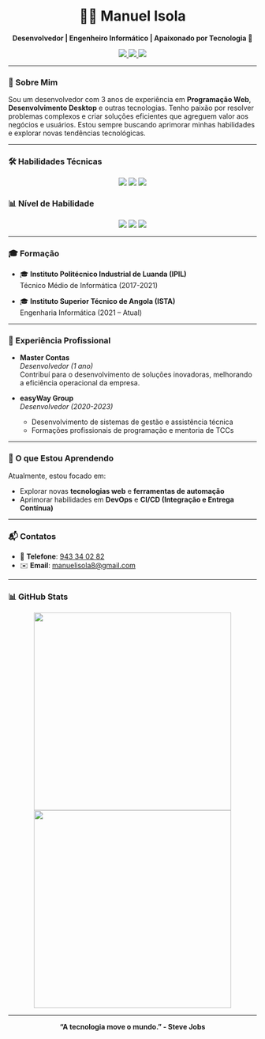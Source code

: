 <h1 align="center">👨‍💻 Manuel Isola</h1>
<p align="center">
  <b>Desenvolvedor | Engenheiro Informático | Apaixonado por Tecnologia 🚀</b>
</p>

<p align="center">
  <a href="https://www.linkedin.com/in/manuel-isola-2979792b4/" target="_blank">
    <img src="https://img.shields.io/badge/LinkedIn-0077B5?style=flat&logo=linkedin&logoColor=white" />
  </a>
  <a href="https://www.instagram.com/manuelisolaabcdevs/" target="_blank">
    <img src="https://img.shields.io/badge/Instagram-E4405F?style=flat&logo=instagram&logoColor=white" />
  </a>
  <a href="https://www.facebook.com/manuel.albanodapleb/" target="_blank">
    <img src="https://img.shields.io/badge/Facebook-1877F2?style=flat&logo=facebook&logoColor=white" />
  </a>
</p>

---

### 👋 Sobre Mim
Sou um desenvolvedor com 3 anos de experiência em **Programação Web**, **Desenvolvimento Desktop** e outras tecnologias. Tenho paixão por resolver problemas complexos e criar soluções eficientes que agreguem valor aos negócios e usuários. Estou sempre buscando aprimorar minhas habilidades e explorar novas tendências tecnológicas.

---

### 🛠️ Habilidades Técnicas
<p align="center">
  <img src="https://img.shields.io/badge/Programação%20Web-HTML%2C%20CSS%2C%20JavaScript%2C%20PHP%2C%20Bootstrap-brightgreen?style=flat" />
  <img src="https://img.shields.io/badge/Desenvolvimento%20Desktop-C%23%2C%20C%2B%2B%2C%20SQL%20Server-blue" />
  <img src="https://img.shields.io/badge/Gerenciamento%20de%20Projetos-Planejamento%2C%20Execução%2C%20Mentoria-orange" />
</p>

### 📊 Nível de Habilidade
<p align="center">
  <img src="https://img.shields.io/badge/Web%20Front--End-85%25-brightgreen" />
  <img src="https://img.shields.io/badge/Web%20Back--End-90%25-brightgreen" />
  <img src="https://img.shields.io/badge/Desenvolvimento%20Desktop-70%25-yellow" />
</p>

---

### 🎓 Formação
- 🎓 **Instituto Politécnico Industrial de Luanda (IPIL)**  
  Técnico Médio de Informática (2017-2021)
  
- 🎓 **Instituto Superior Técnico de Angola (ISTA)**  
  Engenharia Informática (2021 – Atual)

---

### 💼 Experiência Profissional
- **Master Contas**  
  *Desenvolvedor (1 ano)*  
  Contribuí para o desenvolvimento de soluções inovadoras, melhorando a eficiência operacional da empresa.

- **easyWay Group**  
  *Desenvolvedor (2020-2023)*  
  - Desenvolvimento de sistemas de gestão e assistência técnica
  - Formações profissionais de programação e mentoria de TCCs

---

### 🌱 O que Estou Aprendendo
Atualmente, estou focado em:
- Explorar novas **tecnologias web** e **ferramentas de automação**
- Aprimorar habilidades em **DevOps** e **CI/CD (Integração e Entrega Contínua)**

---

### 📬 Contatos
- 📱 **Telefone**: [943 34 02 82](tel:+244943340282)  
- ✉️ **Email**: [manuelisola8@gmail.com](mailto:manuelisola8@gmail.com)  

---

### 📊 GitHub Stats
<p align="center">
  <img src="https://github-readme-stats.vercel.app/api?username=ManuelIsola&show_icons=true&theme=radical" width="400" />
  <img src="https://github-readme-streak-stats.herokuapp.com/?user=ManuelIsola&theme=radical" width="400" />
</p>

---

<p align="center">
  <b>“A tecnologia move o mundo.” - Steve Jobs</b>
</p>


<!---
ManuelIsola/ManuelIsola is a ✨ special ✨ repository because its `README.md` (this file) appears on your GitHub profile.
You can click the Preview link to take a look at your changes.
--->
